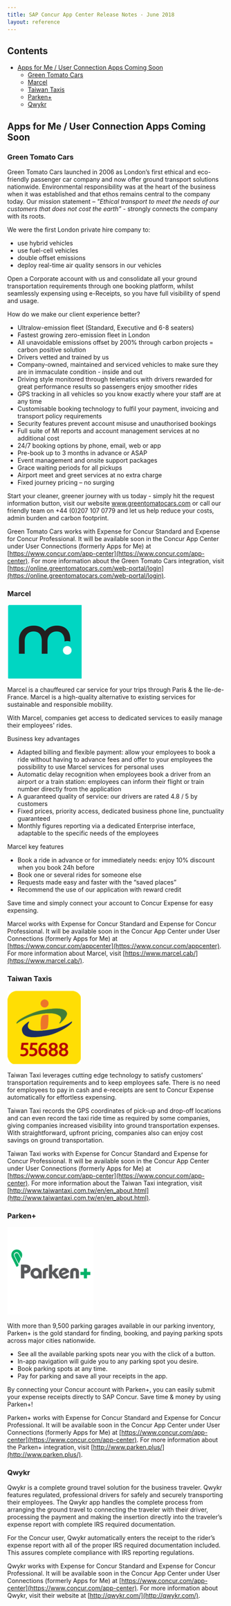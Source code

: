 ```yaml
---
title: SAP Concur App Center Release Notes - June 2018
layout: reference
---
```


## Contents

* [Apps for Me / User Connection Apps Coming Soon](#apps-for-me-now-available-connection)
  * [Green Tomato Cars](#green-tomato-cars)
  * [Marcel](#marcel)
  * [Taiwan Taxis](#taiwan-treats)
  * [Parken+](#parken+)
  * [Qwykr](#qwykr)

## <a name="apps-for-me-now-available-connection"></a>Apps for Me / User Connection Apps Coming Soon

### <a name="green-tomato-cars"></a>Green Tomato Cars

Green Tomato Cars launched in 2006 as London’s first ethical and eco-friendly passenger car company and now offer ground transport solutions nationwide. Environmental responsibility was at the heart of the business when it was established and that ethos remains central to the company today. Our mission statement – _"Ethical transport to meet the needs of our customers that does not cost the earth”_ - strongly connects the company with its roots.

We were the first London private hire company to:
* use hybrid vehicles
* use fuel-cell vehicles
* double offset emissions
* deploy real-time air quality sensors in our vehicles

Open a Corporate account with us and consolidate all your ground transportation requirements through one booking platform, whilst seamlessly expensing using e-Receipts, so you have full visibility of spend and usage.

How do we make our client experience better?

* Ultralow-emission fleet (Standard, Executive and 6-8 seaters)
* Fastest growing zero-emission fleet in London
* All unavoidable emissions offset by 200% through carbon projects = carbon positive solution
* Drivers vetted and trained by us
* Company-owned, maintained and serviced vehicles to make sure they are in immaculate condition - inside and out
* Driving style monitored through telematics with drivers rewarded for great performance results so passengers enjoy smoother rides
* GPS tracking in all vehicles so you know exactly where your staff are at any time
* Customisable booking technology to fulfil your payment, invoicing and transport policy requirements
* Security features prevent account misuse and unauthorised bookings
* Full suite of MI reports and account management services at no additional cost
* 24/7 booking options by phone, email, web or app
* Pre-book up to 3 months in advance or ASAP
* Event management and onsite support packages
* Grace waiting periods for all pickups
* Airport meet and greet services at no extra charge
* Fixed journey pricing – no surging

Start your cleaner, greener journey with us today - simply hit the request information button, visit our website www.greentomatocars.com or call our friendly team on +44 (0)207 107 0779 and let us help reduce your costs, admin burden and carbon footprint.

Green Tomato Cars works with Expense for Concur Standard and Expense for Concur Professional. It will be available soon in the Concur App Center under User Connections (formerly Apps for
Me) at [https://www.concur.com/app-center](https://www.concur.com/app-center). For more information about the Green Tomato Cars integration, visit [https://online.greentomatocars.com/web-portal/login](https://online.greentomatocars.com/web-portal/login).

### <a name="marcel"></a>Marcel

![Parken+ Logo](./app-center-2018-06-01-marcel-logo.png)

Marcel is a chauffeured car service for your trips through Paris & the Ile-de-France. Marcel is a high-quality alternative to existing services for sustainable and responsible mobility.

With Marcel, companies get access to dedicated services to easily manage their employees' rides.

Business key advantages

* Adapted billing and flexible payment: allow your employees to book a ride without having to advance fees and offer to your employees the possibility to use Marcel services for personal uses
* Automatic delay recognition when employees book a driver from an airport or a train station: employees can inform their flight or train number directly from the application
* A guaranteed quality of service: our drivers are rated 4.8 / 5 by customers
* Fixed prices, priority access, dedicated business phone line, punctuality guaranteed
* Monthly figures reporting via a dedicated Enterprise interface, adaptable to the specific needs of the employees

Marcel key features
* Book a ride in advance or for immediately needs: enjoy 10% discount when you book 24h before
* Book one or several rides for someone else
* Requests made easy and faster with the “saved places”
* Recommend the use of our application with reward credit

Save time and simply connect your account to Concur Expense for easy expensing.

Marcel works with Expense for Concur Standard and Expense for Concur Professional. It will be available soon in the Concur App Center under User Connections (formerly Apps for Me) at [https://www.concur.com/appcenter](https://www.concur.com/appcenter). For more information about Marcel, visit [https://www.marcel.cab/](https://www.marcel.cab/).


### <a name="taiwan-treats"></a>Taiwan Taxis

![Taiwan Taxis Logo](./app-center-2018-06-01-taiwan-taxis-logo.png)

Taiwan Taxi leverages cutting edge technology to satisfy customers’ transportation requirements and to keep employees safe. There is no need for employees to pay in cash and e-receipts are sent to Concur Expense automatically for effortless expensing.

Taiwan Taxi records the GPS coordinates of pick-up and drop-off locations and can even record the taxi ride time as required by some companies, giving companies increased visibility into ground transportation expenses. With straightforward, upfront pricing, companies also can enjoy cost savings on ground transportation.

Taiwan Taxi works with Expense for Concur Standard and Expense for Concur Professional. It will be available soon in the Concur App Center under User Connections (formerly Apps for Me) at [https://www.concur.com/app-center](https://www.concur.com/app-center). For more information about the Taiwan Taxi integration, visit [http://www.taiwantaxi.com.tw/en/en_about.html](http://www.taiwantaxi.com.tw/en/en_about.html).

### <a name="parken+"></a>Parken+

![Parken+ Logo](./app-center-2018-06-01-parken-logo.png)

With more than 9,500 parking garages available in our parking inventory, Parken+ is the gold standard for finding, booking, and paying parking spots across major cities nationwide.

* See all the available parking spots near you with the click of a button.
* In-app navigation will guide you to any parking spot you desire.
* Book parking spots at any time.
* Pay for parking and save all your receipts in the app.

By connecting your Concur account with Parken+, you can easily submit your expense receipts directly to SAP Concur. Save time & money by using Parken+!

Parken+ works with Expense for Concur Standard and Expense for Concur Professional. It will be available soon in the Concur App Center under User Connections (formerly Apps for Me) at [https://www.concur.com/app-center](https://www.concur.com/app-center). For more information about the Parken+ integration, visit
[http://www.parken.plus/](http://www.parken.plus/).

### <a name="qwykr"></a>Qwykr

Qwykr is a complete ground travel solution for the business traveler. Qwykr features regulated, professional drivers for safely and securely transporting their employees. The Qwykr app handles the complete process from arranging the ground travel to connecting the traveler with their driver, processing the payment and making the insertion directly into the traveler’s expense report with complete IRS required documentation.

For the Concur user, Qwykr automatically enters the receipt to the rider’s expense report with all of the proper IRS required documentation included. This assures complete compliance with IRS reporting regulations.

Qwykr works with Expense for Concur Standard and Expense for Concur Professional. It will be available soon in the Concur App Center under User Connections (formerly Apps for Me) at [https://www.concur.com/app-center](https://www.concur.com/app-center). For more information about Qwykr, visit their website at [http://qwykr.com/](http://qwykr.com/).
